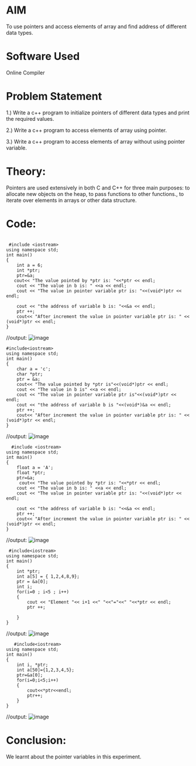 # AIM
To use pointers and access elements of array and find address of different data types.

# Software Used
Online Compiler

# Problem Statement
1.) Write a c++ program to initialize pointers of different data types and print the required values.

2.) Write a c++ program to access elements of array using pointer.

3.) Write a c++ program to access elements of array without using pointer variable.

# Theory:
Pointers are used extensively in both C and C++ for three main purposes:
to allocate new objects on the heap, to pass functions to other functions.,
to iterate over elements in arrays or other data structure.
 # Code:
~~~ // CODE TO PRINT POINTERS VALUE:(int)

 #include <iostream>
using namespace std;
int main()
{
    int a = 6;
    int *ptr;
    ptr=&a;
   cout<< "The value pointed by *ptr is: "<<*ptr << endl;
    cout << "The value in b is: " <<a << endl;
    cout << "The value in pointer variable ptr is: "<<(void*)ptr << endl;

    cout << "the address of variable b is: "<<&a << endl;
    ptr ++;
    cout<< "After increment the value in pointer variable ptr is: " << (void*)ptr << endl;
}
~~~
 //output:
 ![image](https://github.com/user-attachments/assets/c6f3b8fc-0acc-49a8-9192-20f9c3849585)


~~~// code to print and increment charcters:
#include<iostream>
using namespace std;
int main()
{
    char a = 'c'; 
    char *ptr;
    ptr = &a;
    cout<< "The value pointed by *ptr is"<<(void*)ptr << endl;
    cout << "The value in b is" <<a << endl;
    cout << "The value in pointer variable ptr is"<<(void*)ptr << endl;
    cout << "the address of variable b is "<<(void*)&a << endl;
    ptr ++;
    cout<< "After increment the value in pointer variable ptr is: " << (void*)ptr << endl;
}
~~~
//output:
 ![image](https://github.com/user-attachments/assets/386657b5-ec34-43ad-af84-72d1513ec5e8)

 

~~~// code to print and increment float values:
  #include <iostream>
using namespace std;
int main()
{
    float a = 'A';
    float *ptr;
    ptr=&a;
     cout<< "The value pointed by *ptr is: "<<*ptr << endl;
    cout << "The value in b is: " <<a << endl;
    cout << "The value in pointer variable ptr is: "<<(void*)ptr << endl;

    cout << "the address of variable b is: "<<&a << endl;
    ptr ++;
    cout<< "After increment the value in pointer variable ptr is: " << (void*)ptr << endl;
}
~~~

//output:
![image](https://github.com/user-attachments/assets/d0af46ca-ba5d-4fc6-993f-c849612e3b5e)

  
~~~// access array using pointer:
 #include<iostream>
using namespace std;
int main()
{
    int *ptr;
    int a[5] = { 1,2,4,8,9};
    ptr = &a[0];
    int i;
    for(i=0 ; i<5 ; i++)
    {
        cout << "Element "<< i+1 <<" "<<"="<<" "<<*ptr << endl;
        ptr ++;

    }
}
~~~
//output:
![image](https://github.com/user-attachments/assets/3a7ea3fd-0c83-45a7-81be-1c3e32d75a59)

 
 



~~~//same without using pointer variable:
   #include<iostream>
using namespace std;
int main()
{
    int i, *ptr;
    int a[50]={1,2,3,4,5};
    ptr=&a[0];
    for(i=0;i<5;i++)
    {
        cout<<*ptr<<endl;
        ptr++;
    }
}
~~~
 //output:
 ![image](https://github.com/user-attachments/assets/35a9bed3-ed22-4c4c-9d9c-4c64546a2926)


 # Conclusion:
 We learnt about the pointer variables in this experiment.
